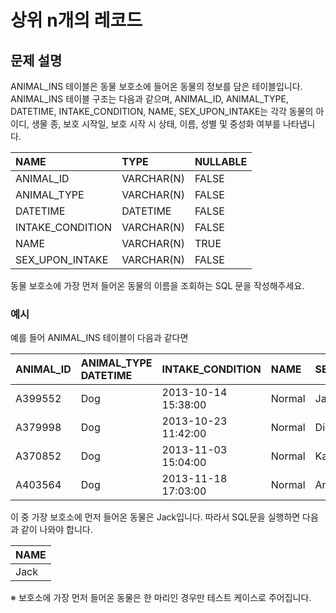 # 상위 n개의 레코드
## 문제 설명
ANIMAL_INS 테이블은 동물 보호소에 들어온 동물의 정보를 담은 테이블입니다. ANIMAL_INS 테이블 구조는 다음과 같으며, ANIMAL_ID, ANIMAL_TYPE, DATETIME, INTAKE_CONDITION, NAME, SEX_UPON_INTAKE는 각각 동물의 아이디, 생물 종, 보호 시작일, 보호 시작 시 상태, 이름, 성별 및 중성화 여부를 나타냅니다.

|NAME	|TYPE	|NULLABLE|
| :------| :-------|:------|
|ANIMAL_ID	|VARCHAR(N)	|FALSE|
|ANIMAL_TYPE	|VARCHAR(N)|	FALSE|
|DATETIME	|DATETIME	|FALSE|
|INTAKE_CONDITION	|VARCHAR(N)|	FALSE|
|NAME|	VARCHAR(N)	|TRUE|
|SEX_UPON_INTAKE	|VARCHAR(N)|	FALSE|
동물 보호소에 가장 먼저 들어온 동물의 이름을 조회하는 SQL 문을 작성해주세요.

### 예시
예를 들어 ANIMAL_INS 테이블이 다음과 같다면

|ANIMAL_ID|	ANIMAL_TYPE	DATETIME|	INTAKE_CONDITION|	NAME| SEX_UPON_INTAKE|
| :------| :-------|:------|:-------|:------|
|A399552|	Dog|	2013-10-14 15:38:00|	Normal	|Jack	|Neutered Male|
|A379998|	Dog|	2013-10-23 11:42:00	|Normal	|Disciple	|Intact Male|
|A370852|	Dog	|2013-11-03 15:04:00	|Normal	|Katie|	Spayed Female|
|A403564|	Dog	|2013-11-18 17:03:00	|Normal|	Anna	|Spayed Female|


이 중 가장 보호소에 먼저 들어온 동물은 Jack입니다. 따라서 SQL문을 실행하면 다음과 같이 나와야 합니다.

|NAME|
| :------|
|Jack|
※ 보호소에 가장 먼저 들어온 동물은 한 마리인 경우만 테스트 케이스로 주어집니다.